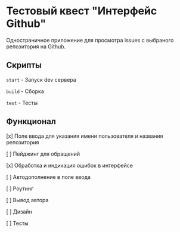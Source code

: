 # Тестовый квест "Интерфейс Github"

Одностраничное приложение для просмотра issues с выбраного репозитория на Github.

## Скрипты

`start` - Запуск dev сервера

`build` - Сборка

`test` - Тесты

## Функционал

[x] Поле ввода для указания имени пользователя и названия репозитория

[ ] Пейджинг для обращений

[x] Обработка и индикация ошибок в интерфейсе

[ ] Автодополнение в поле ввода

[ ] Роутинг

[ ] Вывод автора

[ ] Дизайн

[ ] Тесты
